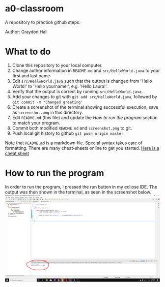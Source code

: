 # a0-classroom
A repository to practice github steps.

Author: Graydon Hall

# What to do
1. Clone this repository to your local computer.
2. Change author information in `README.md` and `src/HelloWorld.java` to your first and last name
3. Edit `src/HelloWorld.java` such that the output is changed from 'Hello World!' to 'Hello yourname!', e.g. 'Hello Laura!'. 
4. Verify that the output is correct by running `src/HelloWorld.java`.
5. Add your changes to git with `git add src/HelloWorld.java`, followed by `git commit -m 'Changed greeting'`
6. Create a screenshot of the terminal showing successful execution, save as `screenshot.png` in this directory.
7. Edit `README.md` (this file) and update the _How to run the program_ section to match your program.
8. Commit both modified `README.md` and `screenshot.png` to git.
9. Push local git history to github `git push origin master`

Note that `README.md` is a markdown file. Special syntax takes care of formatting. There are many cheat-sheets online to get you started. [Here is a cheat sheet](https://github.com/adam-p/markdown-here/wiki/Markdown-Cheatsheet)

# How to run the program
In order to run the program, I pressed the run button in my eclipse IDE. The output was then shown in the terminal, as seen in the screenshot below. 
![Example screenshot](screenshot.png)
